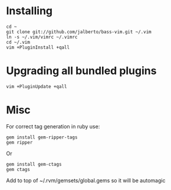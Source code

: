 # Installing

    cd ~
    git clone git://github.com/jalberto/bass-vim.git ~/.vim
    ln -s ~/.vim/vimrc ~/.vimrc
    cd ~/.vim
    vim +PluginInstall +qall

# Upgrading all bundled plugins

    vim +PluginUpdate +qall

# Misc

For correct tag generation in ruby use:

    gem install gem-ripper-tags
    gem ripper

Or

    gem install gem-ctags
    gem ctags

Add to top of ~/.rvm/gemsets/global.gems so it will be automagic
